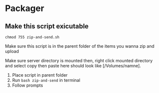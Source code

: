 # Packager

## Make this script exicutable

`chmod 755 zip-and-send.sh`

Make sure this script is in the parent folder of the items you wanna zip and upload

Make sure server directory is mounted then, right click mounted directory and select copy then paste here should look like [/Volumes/namne].

1. Place script in parent folder
2. Run `bash zip-and-send` in terminal
3. Follow prompts
